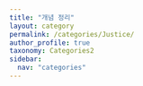 ```yaml
---
title: "개념 정리"
layout: category
permalink: /categories/Justice/
author_profile: true
taxonomy: Categories2
sidebar:
  nav: "categories"
---
```

